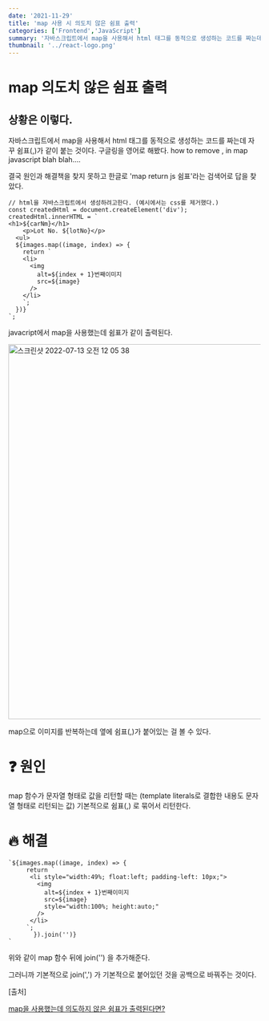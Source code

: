```yaml
---
date: '2021-11-29'
title: 'map 사용 시 의도치 않은 쉼표 출력'
categories: ['Frontend','JavaScript']
summary: '자바스크립트에서 map을 사용해서 html 태그를 동적으로 생성하는 코드를 짜는데 자꾸 쉼표(,)가 같이 붙는 것이다.'
thumbnail: '../react-logo.png'
---
```


# map 의도치 않은 쉼표 출력


## 상황은 이렇다.


자바스크립트에서 map을 사용해서 html 태그를 동적으로 생성하는 코드를 짜는데 자꾸 쉼표(,)가 같이 붙는 것이다. 구글링을 영어로 해봤다. how to remove , in map javascript blah blah....

결국 원인과 해결책을 찾지 못하고 한글로 'map return js 쉼표'라는 검색어로 답을 찾았다.

```tsx
// html을 자바스크립트에서 생성하려고한다. (예시에서는 css를 제거했다.)
const createdHtml = document.createElement('div');
createdHtml.innerHTML = `
<h1>${carNm}</h1>
	<p>Lot No. ${lotNo}</p>
  <ul>
  ${images.map((image, index) => {
    return `
    <li>
      <img
        alt=${index + 1}번째이미지
        src=${image}
      />
    </li>
    `;
  })}
`;
```

javacript에서 map을 사용했는데 쉼표가 같이 출력된다. 

<img width="748" alt="스크린샷 2022-07-13 오전 12 05 38" src="https://user-images.githubusercontent.com/28864029/178522867-385681d3-4058-458a-8559-aa5dfabc094d.png">


map으로 이미지를 반복하는데 옆에 쉼표(,)가 붙어있는 걸 볼 수 있다.  

# ❓ 원인

map 함수가 문자열 형태로 값을 리턴할 때는 (template literals로 결합한 내용도 문자열 형태로 리턴되는 값) 기본적으로 쉼표(,) 로 묶어서 리턴한다.

# 🔥 해결

```tsx
`${images.map((image, index) => {
     return `
      <li style="width:49%; float:left; padding-left: 10px;">
        <img
          alt=${index + 1}번째이미지
          src=${image}
          style="width:100%; height:auto;"
        />
      </li>
     `;
	   }).join('')}
`
```

위와 같이 map 함수 뒤에 join('') 을 추가해준다.

그러니까 기본적으로 join(',') 가 기본적으로 붙어있던 것을 공백으로 바꿔주는 것이다.



[출처] 

[map을 사용했는데 의도하지 않은 쉼표가 출력된다면?](https://velog.io/@takeknowledge/map%EC%9D%84-%EC%82%AC%EC%9A%A9%ED%96%88%EB%8A%94%EB%8D%B0-%EC%9D%98%EB%8F%84%ED%95%98%EC%A7%80-%EC%95%8A%EC%9D%80-%EC%89%BC%ED%91%9C%EA%B0%80-%EC%B6%9C%EB%A0%A5%EB%90%9C%EB%8B%A4%EB%A9%B4)